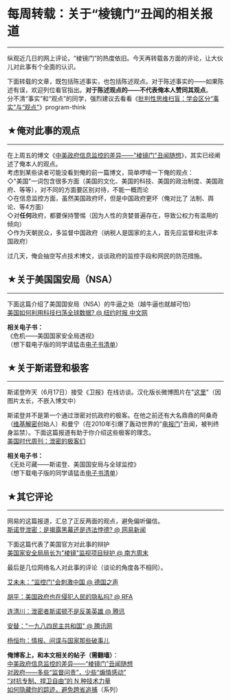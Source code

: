 # 每周转载：关于“棱镜门”丑闻的相关报道 

-----

 纵观近几日的网上评论，“棱镜门”的热度依旧。今天再转载各方面的评论，让大伙儿对此事有个全面的认识。  
   
 下面转载的文章，既包括陈述事实，也包括陈述观点。对于陈述事实的——如果陈述有误，欢迎列位看官指出。**对于陈述观点的——不代表俺本人赞同其观点**。  
 分不清“事实”和“观点”的同学，强烈建议去看看《[批判性思维扫盲：学会区分“事实”与“观点”](https://program-think.blogspot.com/2013/05/difference-between-fact-and-opinion.html)》program-think  
   
   
 ## ★俺对此事的观点
--------

  
 在上周五的博文《[中美政府信息监控的差异——"棱镜门"丑闻随想](https://program-think.blogspot.com/2013/06/usa-vs-china.html)》，其实已经阐述了俺本人的观点。  
 考虑到某些读者可能没看到俺的前一篇博文，简单啰嗦一下俺的观点：  
 ◇"美国"一词包含很多方面（美国的文化、美国的科技、美国的政治制度、美国政府、等等），对不同的方面要区别对待，不能一概而论  
 ◇在信息监控方面，虽然美国政府坏，但是中国政府更坏（俺对比了 法制、舆论、等4方面）  
 ◇对**任何**政府，都要保持警惕（因为人性的贪婪普遍存在，导致公权力有滥用的倾向）  
 ◇作为天朝民众，多监督中国政府（纳税人是国家的主人，首先应监督和批评本国政府）  
   
 过几天，俺会抽空写点技术博文，谈谈政府的监控手段和网民的防范措施。  
   
   
 ## ★关于美国国安局（NSA）
-------------

  
 下面这篇介绍了美国国安局（NSA）的牛逼之处（越牛逼也就越可怕）  
 [美国如何利用科技扫荡全球数据? @ 纽约时报 中文网](https://cn.nytimes.com/usa/20130613/c13nsa/)  
   
 **相关电子书：**  
 《危机——美国国家安全局透视》  
 （想下载电子版的同学请猛击[电子书清单](https://github.com/programthink/books)）  
   
   
 ## ★关于斯诺登和极客
---------

  
 斯诺登昨天（6月17日）接受《卫报》在线访谈。汉化版长微博图片在"[这里](https://chinadigitaltimes.net/chinese/files/2013/06/70e11e0fjw1e5rqaiu9v8j20jq4lzb29.jpg)"（因图片太长，不嵌入博文中）  
   
 斯诺登并不是第一个通过泄密对抗政府的极客。在他之前还有大名鼎鼎的阿桑奇（[维基解密](https://zh.wikipedia.org/wiki/%E7%BB%B4%E5%9F%BA%E8%A7%A3%E5%AF%86)创始人）和曼宁（在2010年引爆了轰动世界的"[电报门](https://zh.wikipedia.org/wiki/%E7%BB%B4%E5%9F%BA%E8%A7%A3%E5%AF%86%E6%B3%84%E9%9C%B2%E7%BE%8E%E5%9B%BD%E5%A4%96%E4%BA%A4%E7%94%B5%E6%8A%A5%E4%BA%8B%E4%BB%B6)"丑闻，被判终身监禁）。下面这篇报道有助于你介绍这些极客的理念。  
 [美国时代周刊：泄密的极客们](http://news.china.com.cn/live/2013-06/17/content_20583041.htm)  
   
 **相关电子书：**  
 《无处可藏——斯诺登、美国国安局与全球监控》  
 （想下载电子版的同学请猛击[电子书清单](https://github.com/programthink/books)）  
   
   
 ## ★其它评论
-----

  
 网易的这篇报道，汇总了正反两面的观点，避免偏听偏信。  
 [斯诺登泄密：是揭露黑幕还是违法悖德? @ 网易新闻](http://view.163.com/special/reviews/snowden0614.html)  
   
 下面这篇代表了美国官方对此事的辩护  
 [美国家安全局局长为"棱镜"监视项目辩护 @ 南方周末](http://www.infzm.com/content/91452)  
   
 最后是几位网络名人对此事的评论（谈论的角度各不相同）。  
   
 [艾未未："监控门"会刺激中国 @ 德国之声](http://www.dw.de/a-16876173)  
   
 [胡平：美国政府也在侵犯人民的隐私吗? @ RFA](https://www.rfa.org/mandarin/pinglun/huping/yinsi-06172013150841.html)  
   
 [连清川：泄密者斯诺顿不是反美英雄 @ 腾讯](http://dajia.qq.com/blog/218405017807604)  
   
 [安替："一九八四民主共和国" @ 腾讯网](http://dajia.qq.com/blog/285915032728842)  
   
 [杨恒均：情报、间谍与国家那些破事儿](http://yanghengjunbk.blog.163.com/blog/static/4596419320135169532604/)  
   
   
 **俺博客上，和本文相关的帖子（需翻墙）**：  
 [中美政府信息监控的差异——“棱镜门”丑闻随想](https://program-think.blogspot.com/2013/06/usa-vs-china.html)  
 [对政府——多些“监督问责”，少些“煽情感动”](https://program-think.blogspot.com/2013/04/more-supervision-less-thankfulness.html)  
 [“对抗专制、捍卫自由”的 N 种技术力量](https://program-think.blogspot.com/2015/08/Technology-and-Freedom.html)  
 [如何隐藏你的踪迹，避免跨省追捕](https://program-think.blogspot.com/2010/04/howto-cover-your-tracks-0.html)（系列） 